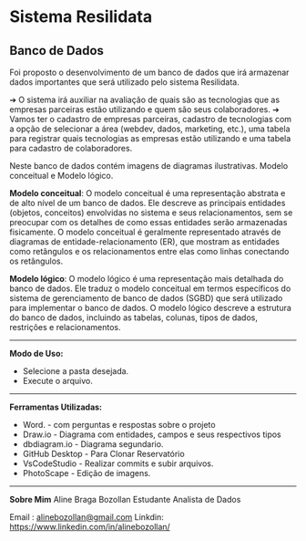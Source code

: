 # Sistema Resilidata
## Banco de Dados 

Foi proposto o desenvolvimento de um banco de dados que irá armazenar dados
importantes que será utilizado pelo sistema Resilidata.

➔ O sistema irá auxiliar na avaliação de quais são as tecnologias que as empresas parceiras
estão utilizando e quem são seus colaboradores.
➔ Vamos ter o cadastro de empresas parceiras, cadastro de tecnologias com a opção de
selecionar a área (webdev, dados, marketing, etc.), uma tabela para registrar quais
tecnologias as empresas estão utilizando e uma tabela para cadastro de colaboradores.

Neste banco de dados contém imagens de diagramas ilustrativas. Modelo conceitual e Modelo lógico.

**Modelo conceitual**:
O modelo conceitual é uma representação abstrata e de alto nível de um banco de dados. Ele descreve as principais entidades (objetos, conceitos) envolvidas no sistema e seus relacionamentos, sem se preocupar com os detalhes de como essas entidades serão armazenadas fisicamente. O modelo conceitual é geralmente representado através de diagramas de entidade-relacionamento (ER), que mostram as entidades como retângulos e os relacionamentos entre elas como linhas conectando os retângulos.

**Modelo lógico**:
O modelo lógico é uma representação mais detalhada do banco de dados. Ele traduz o modelo conceitual em termos específicos do sistema de gerenciamento de banco de dados (SGBD) que será utilizado para implementar o banco de dados. O modelo lógico descreve a estrutura do banco de dados, incluindo as tabelas, colunas, tipos de dados, restrições e relacionamentos.

---
**Modo de Uso:** 
- Selecione a pasta desejada.
- Execute o arquivo.

---
**Ferramentas Utilizadas:**
- Word. - com perguntas e respostas sobre o projeto
- Draw.io - Diagrama com entidades, campos e seus respectivos tipos
- dbdiagram.io - Diagrama segundario.
- GitHub Desktop - Para Clonar Reservatório
- VsCodeStudio - Realizar commits e subir arquivos.
- PhotoScape - Edição de imagens.
---
**Sobre Mim**
Aline Braga Bozollan
Estudante Analista de Dados

Email : alinebozollan@gmail.com
Linkdin: https://www.linkedin.com/in/alinebozollan/
